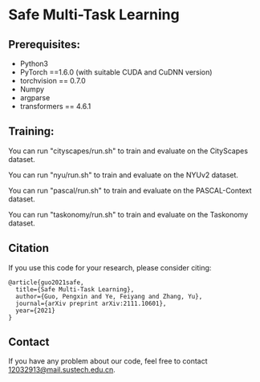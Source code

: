 # Safe Multi-Task Learning

## Prerequisites:

- Python3
- PyTorch ==1.6.0 (with suitable CUDA and CuDNN version)
- torchvision == 0.7.0
- Numpy
- argparse
- transformers == 4.6.1

## Training:

You can run "cityscapes/run.sh" to train and evaluate on the CityScapes  dataset. 

You can run "nyu/run.sh" to train and evaluate on the NYUv2 dataset. 

You can run "pascal/run.sh" to train and evaluate on the PASCAL-Context dataset. 

You can run "taskonomy/run.sh" to train and evaluate on the Taskonomy dataset. 

## Citation

If you use this code for your research, please consider citing:

```
@article{guo2021safe,
  title={Safe Multi-Task Learning},
  author={Guo, Pengxin and Ye, Feiyang and Zhang, Yu},
  journal={arXiv preprint arXiv:2111.10601},
  year={2021}
}
```

## Contact

If you have any problem about our code, feel free to contact [12032913@mail.sustech.edu.cn](mailto:12032913@mail.sustech.edu.cn).